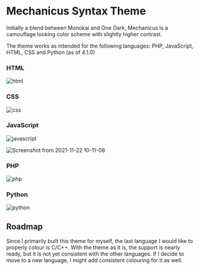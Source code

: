 # Mechanicus Syntax Theme

Initially a blend between Monokai and One Dark, Mechanicus is a camouflage looking color scheme with slightly higher contrast.

The theme works as intended for the following languages: PHP, JavaScript, HTML, CSS and Python (as of 4.1.0)

### HTML

![html](https://drive.google.com/file/d/1ztNdJEYd23IRMa4Amz-osbmORfK2GMCG/view?usp=sharing)

### CSS

![css](https://user-images.githubusercontent.com/8884770/142826045-af5d3b5a-764c-4b46-accf-6ed25c4d6073.png)

### JavaScript

![javascript](https://user-images.githubusercontent.com/8884770/142826134-c6a76e51-a160-4bda-9937-200d549c5c05.png)

![Screenshot from 2021-11-22 10-11-08](https://user-images.githubusercontent.com/8884770/142826272-af0c000c-510c-40dd-9a79-d3689315407a.png)

### PHP

![php](https://user-images.githubusercontent.com/8884770/142826185-5a3430a5-cab1-4767-aafc-d1642676214d.png)

### Python

![python](https://user-images.githubusercontent.com/8884770/142826232-39782af9-a51b-48b7-86bd-8cc5ccca68a3.png)


## Roadmap

Since I primarily built this theme for myself, the last language I would like to properly colour is C/C++. With the theme as it is, the support is nearly ready, but it is not yet consistent with the other languages. If I decide to move to a new language, I might add consistent colouring for it as well.
